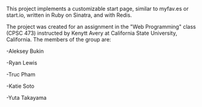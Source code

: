 This project implements a customizable start page, similar to myfav.es or start.io, written in Ruby on Sinatra, and with Redis.

The project was created for an assignment in the "Web Programming" class (CPSC 473) instructed by Kenytt Avery at California State University, California. The members of the group are:

-Aleksey Bukin

-Ryan Lewis

-Truc Pham

-Katie Soto

-Yuta Takayama
